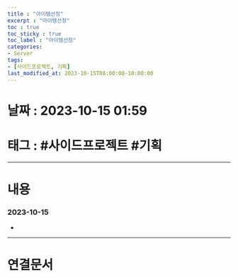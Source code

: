 ```yaml
---
title : "아이템선정"
excerpt : "아이템선정"
toc : true
toc_sticky : true
toc_label : "아이템선정"
categories:
- Server
tags:
- [사이드프로젝트, 기획]
last_modified_at: 2023-10-15T08:00:00-10:00:00
---
```


# 날짜 : 2023-10-15 01:59

# 태그 : #사이드프로젝트 #기획
---

# 내용

### 2023-10-15
- 

---

# 연결문서
